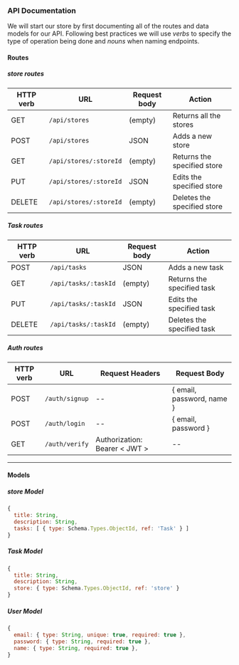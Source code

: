 ### API Documentation

We will start our store by first documenting all of the routes and data models for our API. Following best practices we will use _verbs_ to specify the type of operation being done and _nouns_ when naming endpoints.

#### Routes

##### store routes

| HTTP verb | URL                        | Request body | Action                        |
| --------- | -------------------------- | ------------ | ----------------------------- |
| GET       | `/api/stores`            | (empty)      | Returns all the stores      |
| POST      | `/api/stores`            | JSON         | Adds a new store            |
| GET       | `/api/stores/:storeId` | (empty)      | Returns the specified store |
| PUT       | `/api/stores/:storeId` | JSON         | Edits the specified store   |
| DELETE    | `/api/stores/:storeId` | (empty)      | Deletes the specified store |

##### Task routes

| HTTP verb | URL                  | Request body | Action                     |
| --------- | -------------------- | ------------ | -------------------------- |
| POST      | `/api/tasks`         | JSON         | Adds a new task            |
| GET       | `/api/tasks/:taskId` | (empty)      | Returns the specified task |
| PUT       | `/api/tasks/:taskId` | JSON         | Edits the specified task   |
| DELETE    | `/api/tasks/:taskId` | (empty)      | Deletes the specified task |



##### Auth routes

| HTTP verb | URL            | Request Headers                 | Request Body              |
| --------- | -------------- | ------------------------------- | ------------------------- |
| POST      | `/auth/signup` | --                              | { email, password, name } |
| POST      | `/auth/login`  | --                              | { email, password }       |
| GET       | `/auth/verify` | Authorization: Bearer \< JWT \> | --                        |



<hr>

#### Models

##### store Model

```js
{
  title: String,
  description: String,
  tasks: [ { type: Schema.Types.ObjectId, ref: 'Task' } ]
}
```

##### Task Model

```js
{
  title: String,
  description: String,
  store: { type: Schema.Types.ObjectId, ref: 'store' }
}
```

##### User Model

```js
{
  email: { type: String, unique: true, required: true },
  password: { type: String, required: true },
  name: { type: String, required: true },
}
```

